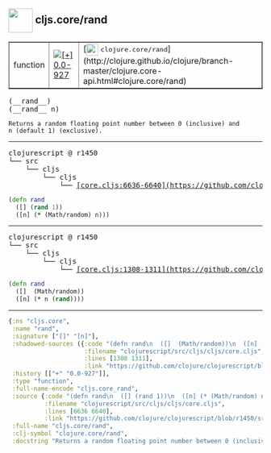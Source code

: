 ## <img width="48px" valign="middle" src="http://i.imgur.com/Hi20huC.png"> cljs.core/rand

 <table border="1">
<tr>
<td>function</td>
<td><a href="https://github.com/cljsinfo/api-refs/tree/0.0-927"><img valign="middle" alt="[+] 0.0-927" src="https://img.shields.io/badge/+-0.0--927-lightgrey.svg"></a> </td>
<td>
[<img height="24px" valign="middle" src="http://i.imgur.com/1GjPKvB.png"> <samp>clojure.core/rand</samp>](http://clojure.github.io/clojure/branch-master/clojure.core-api.html#clojure.core/rand)
</td>
</tr>
</table>

 <samp>
(__rand__)<br>
(__rand__ n)<br>
</samp>

```
Returns a random floating point number between 0 (inclusive) and
n (default 1) (exclusive).
```

---

 <pre>
clojurescript @ r1450
└── src
    └── cljs
        └── cljs
            └── <ins>[core.cljs:6636-6640](https://github.com/clojure/clojurescript/blob/r1450/src/cljs/cljs/core.cljs#L6636-L6640)</ins>
</pre>

```clj
(defn rand
  ([] (rand 1))
  ([n] (* (Math/random) n)))
```


---

 <pre>
clojurescript @ r1450
└── src
    └── cljs
        └── cljs
            └── <ins>[core.cljs:1308-1311](https://github.com/clojure/clojurescript/blob/r1450/src/cljs/cljs/core.cljs#L1308-L1311)</ins>
</pre>

```clj
(defn rand
  ([]  (Math/random))
  ([n] (* n (rand))))
```

---

```clj
{:ns "cljs.core",
 :name "rand",
 :signature ["[]" "[n]"],
 :shadowed-sources ({:code "(defn rand\n  ([]  (Math/random))\n  ([n] (* n (rand))))",
                     :filename "clojurescript/src/cljs/cljs/core.cljs",
                     :lines [1308 1311],
                     :link "https://github.com/clojure/clojurescript/blob/r1450/src/cljs/cljs/core.cljs#L1308-L1311"}),
 :history [["+" "0.0-927"]],
 :type "function",
 :full-name-encode "cljs.core_rand",
 :source {:code "(defn rand\n  ([] (rand 1))\n  ([n] (* (Math/random) n)))",
          :filename "clojurescript/src/cljs/cljs/core.cljs",
          :lines [6636 6640],
          :link "https://github.com/clojure/clojurescript/blob/r1450/src/cljs/cljs/core.cljs#L6636-L6640"},
 :full-name "cljs.core/rand",
 :clj-symbol "clojure.core/rand",
 :docstring "Returns a random floating point number between 0 (inclusive) and\nn (default 1) (exclusive)."}

```
